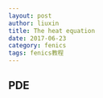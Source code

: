 ```yaml
---
layout: post
author: liuxin
title: The heat equation
date: 2017-06-23
category: fenics
tags: fenics教程
---
```


## PDE